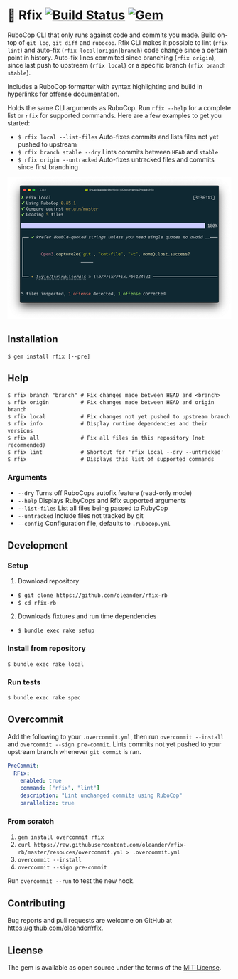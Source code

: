 # :bug: Rfix [![Build Status](https://travis-ci.org/oleander/rfix-rb.svg?branch=master)](https://travis-ci.org/oleander/rfix-rb) [![Gem](https://img.shields.io/gem/dt/rfix)](https://rubygems.org/gems/rfix)

RuboCop CLI that only runs against code and commits you made. Build on-top of `git log`, `git diff` and `rubocop`. Rfix CLI makes it possible to lint (`rfix lint`) and auto-fix (`rfix local|origin|branch`) code change since a certain point in history. Auto-fix lines commited since branching (`rfix origin`), since last push to upstream (`rfix local`) or a specific branch (`rfix branch stable`).

Includes a RuboCop formatter with syntax highlighting and build in hyperlinks for offense documentation.

Holds the same CLI arguments as RuboCop. Run `rfix --help` for a complete list or `rfix` for supported commands. Here are a few examples to get you  started:

- `$ rfix local --list-files` Auto-fixes commits and lists files not yet pushed to upstream
- `$ rfix branch stable --dry` Lints commits between `HEAD` and `stable`
- `$ rfix origin --untracked` Auto-fixes untracked files and commits since first branching

![Printscreen](resources/ps.png)

## Installation

``` shell
$ gem install rfix [--pre]
```

## Help

``` shell
$ rfix branch "branch" # Fix changes made between HEAD and <branch>
$ rfix origin          # Fix changes made between HEAD and origin branch
$ rfix local           # Fix changes not yet pushed to upstream branch
$ rfix info            # Display runtime dependencies and their versions
$ rfix all             # Fix all files in this repository (not recommended)
$ rfix lint            # Shortcut for 'rfix local --dry --untracked'
$ rfix                 # Displays this list of supported commands
```

### Arguments

- `--dry` Turns off RuboCops autofix feature (read-only mode)
- `--help` Displays RubyCops and Rfix supported arguments
- `--list-files` List all files being passed to RubyCop
- `--untracked` Include files not tracked by git
- `--config` Configuration file, defaults to `.rubocop.yml`

## Development

### Setup

1. Download repository
  - `$ git clone https://github.com/oleander/rfix-rb`
  - `$ cd rfix-rb`
2. Downloads fixtures and run time dependencies
  - `$ bundle exec rake setup`

### Install from repository

``` shell
$ bundle exec rake local
```

### Run tests

``` shell
$ bundle exec rake spec
```

## Overcommit

Add the following to your `.overcommit.yml`, then run `overcommit --install` and `overcommit --sign pre-commit`. Lints commits not yet pushed to your upstream branch whenever `git commit` is ran.

``` yaml
PreCommit:
  RFix:
    enabled: true
    command: ["rfix", "lint"]
    description: "Lint unchanged commits using RuboCop"
    parallelize: true
```

### From scratch

1. `gem install overcommit rfix`
2. `curl https://raw.githubusercontent.com/oleander/rfix-rb/master/resouces/overcommit.yml > .overcommit.yml`
3. `overcommit --install`
4. `overcommit --sign pre-commit`

Run `overcommit --run` to test the new hook.

## Contributing

Bug reports and pull requests are welcome on GitHub at https://github.com/oleander/rfix.

## License

The gem is available as open source under the terms of the [MIT License](https://opensource.org/licenses/MIT).

